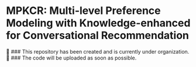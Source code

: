 # MPKCR: Multi-level Preference Modeling with Knowledge-enhanced for Conversational Recommendation

🚧 ### This repository has been created and is currently under organization.  
📌 ### The code will be uploaded as soon as possible. 
